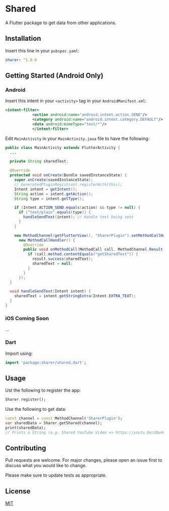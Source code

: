 # Shared

A Flutter package to get data from other applications.

## Installation
Insert this line in your `pubspec.yaml`:
```yaml
sharer: ^1.0.0
```

## Getting Started (Android Only)
### Android
Insert this intent in your `<activity>` tag in your `AndroidManifest.xml`:
```xml
<intent-filter>
            <action android:name="android.intent.action.SEND"/>
            <category android:name="android.intent.category.DEFAULT"/>
            <data android:mimeType="text/*"/>
            </intent-filter>
```

Edit `MainActivity` in your `MainActivity.java` file to have the following:
```java
public class MainActivity extends FlutterActivity {
  ...

  private String sharedText;

  @Override
  protected void onCreate(Bundle savedInstanceState) {
    super.onCreate(savedInstanceState);
    // GeneratedPluginRegistrant.registerWith(this);
    Intent intent = getIntent();
    String action = intent.getAction();
    String type = intent.getType();

    if (Intent.ACTION_SEND.equals(action) && type != null) {
      if ("text/plain".equals(type)) {
        handleSendText(intent); // Handle text being sent
      }
    }

    new MethodChannel(getFlutterView(), "SharerPlugin").setMethodCallHandler(
      new MethodCallHandler() {
        @Override
        public void onMethodCall(MethodCall call, MethodChannel.Result result) {
          if (call.method.contentEquals("getSharedText")) {
            result.success(sharedText);
            sharedText = null;
          }
        }
      });
  }

  void handleSendText(Intent intent) {
    sharedText = intent.getStringExtra(Intent.EXTRA_TEXT);
  }
}
```

### iOS Coming Soon
...
### Dart
Import using:
```dart
import 'package:sharer/shared.dart';
```

## Usage
Ust the following to register the app:
```dart
Sharer.register();
```

Use the following to get data:
```dart
const channel = const MethodChannel('SharerPlugin');
var sharedData = Sharer.getShared(channel);
print(sharedData);
// Prints a String (e.g. Shared YouTube Video => https://youtu.be/dQw4w9WgXcQ)
```


## Contributing
Pull requests are welcome. For major changes, please open an issue first to discuss what you would like to change.

Please make sure to update tests as appropriate.

## License
[MIT](https://choosealicense.com/licenses/mit/)
